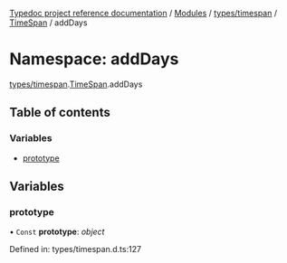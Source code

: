 [Typedoc project reference documentation](../README.md) / [Modules](../modules.md) / [types/timespan](types_timespan.md) / [TimeSpan](types_timespan.timespan.md) / addDays

# Namespace: addDays

[types/timespan](types_timespan.md).[TimeSpan](types_timespan.timespan.md).addDays

## Table of contents

### Variables

- [prototype](types_timespan.timespan.adddays.md#prototype)

## Variables

### prototype

• `Const` **prototype**: *object*

Defined in: types/timespan.d.ts:127
